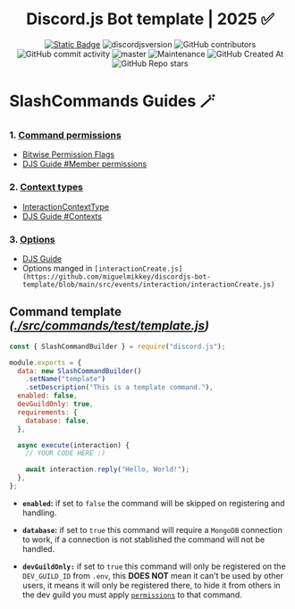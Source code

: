<div style="text-align:center" align="center">

# Discord.js Bot template | 2025 ✅

<a href="https://discordjs.guide/" target="_blank">![Static Badge](https://img.shields.io/badge/DiscordJS-guide-379C6F)</a>
![discordjsversion](https://img.shields.io/badge/discord.js-^14.18.0-5865f2)
![GitHub contributors](https://img.shields.io/github/contributors/miguelmikkey/discordjs-bot-template?color=blue)
![GitHub commit activity](https://img.shields.io/github/commit-activity/t/miguelmikkey/discordjs-bot-template)
![master](https://img.shields.io/github/last-commit/miguelmikkey/discordjs-bot-template/main)
![Maintenance](https://img.shields.io/maintenance/yes/2025)
![GitHub Created At](https://img.shields.io/github/created-at/miguelmikkey/discordjs-bot-template)
![GitHub Repo stars](https://img.shields.io/github/stars/miguelmikkey/discordjs-bot-template)

</div>

# SlashCommands Guides 🪄  
### 1. [Command permissions](https://discordjs.guide/slash-commands/permissions.html#member-permissions)
- [Bitwise Permission Flags](https://discord.com/developers/docs/topics/permissions#permissions-bitwise-permission-flags)
- [DJS Guide #Member permissions](https://discordjs.guide/slash-commands/permissions.html#member-permissions)

### 2. [Context types](https://discordjs.guide/slash-commands/permissions.html#contexts)
- [InteractionContextType](https://discord-api-types.dev/api/discord-api-types-v10/enum/InteractionContextType)
- [DJS Guide #Contexts](https://discordjs.guide/slash-commands/permissions.html#contexts)
### 3. [Options](https://discordjs.guide/slash-commands/advanced-creation.html#adding-options)
- [DJS Guide](https://discordjs.guide/slash-commands/advanced-creation.html#adding-options)
- Options manged in `[interactionCreate.js](https://github.com/miguelmikkey/discordjs-bot-template/blob/main/src/events/interaction/interactionCreate.js)`

## Command template *([./src/commands/test/template.js](https://github.com/miguelmikkey/discordjs-bot-template/blob/main/src/commands/test/template.js))*

```js
const { SlashCommandBuilder } = require("discord.js");

module.exports = {
  data: new SlashCommandBuilder()
    .setName("template")
    .setDescription("This is a template command."),
  enabled: false,
  devGuildOnly: true,
  requirements: {
    database: false,
  },

  async execute(interaction) {
    // YOUR CODE HERE :)

    await interaction.reply("Hello, World!");
  },
};
```
- **`enabled`:** if set to `false` the command will be skipped on registering and handling.

- **`database`:** if set to `true` this command will require a `MongoDB` connection to work, if a connection is not stablished the command will not be handled.
- **`devGuildOnly:`** if set to `true` this command will only be registered on the `DEV_GUILD_ID` from `.env`, this **DOES NOT** mean it can't be used by other users, it means it will only be registered there, to hide it from others in the dev guild you must apply [`permissions`](https://discord.js.org/docs/packages/builders/1.10.1/SlashCommandBuilder:Class#setDefaultMemberPermissions) to that command.
